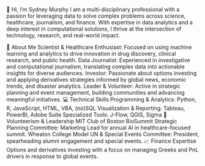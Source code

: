 👋 Hi, I’m Sydney Murphy
I am a multi-disciplinary professional with a passion for leveraging data to solve complex problems across science, healthcare, journalism, and finance. With expertise in data analytics and a deep interest in computational solutions, I thrive at the intersection of technology, research, and real-world impact.

🔬 About Me
Scientist & Healthcare Enthusiast: Focused on using machine learning and analytics to drive innovation in drug discovery, clinical research, and public health.
Data Journalist: Experienced in investigative and computational journalism, translating complex data into actionable insights for diverse audiences.
Investor: Passionate about options investing and applying derivatives strategies informed by global news, economic trends, and disaster analytics.
Leader & Volunteer: Active in strategic planning and event management, building communities and advancing meaningful initiatives.
💻 Technical Skills
Programming & Analytics: Python, R, JavaScript, HTML, VBA, (no)SQL
Visualization & Reporting: Tableau, PowerBI, Adobe Suite
Specialized Tools: J-Flow, QGIS, Sigma
🌟 Volunteerism & Leadership
MIT Club of Boston BioSummit Strategic Planning Committee: Marketing Lead for annual AI in healthcare-focused summit.
Wheaton College Model UN & Special Events Committee: President, spearheading alumni engagement and special events.
📈 Finance Expertise
Options and derivatives investing with a focus on managing Greeks and PnL drivers in response to global events.
